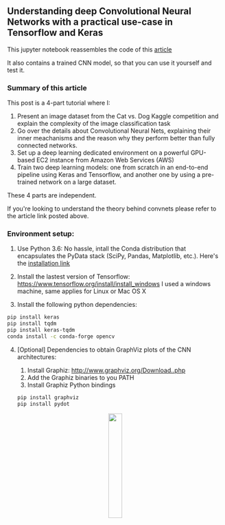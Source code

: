 ## Understanding deep Convolutional Neural Networks with a practical use-case in Tensorflow and Keras




This jupyter notebook reassembles the code of this <a href="https://ahmedbesbes.com/understanding-deep-convolutional-neural-networks-with-a-practical-use-case-in-tensorflow-and-keras.html">
article </a>

It also contains a trained CNN model, so that you can use it yourself and test it. 


### Summary of this article

This post is a 4-part tutorial where I:

1. Present an image dataset from the Cat vs. Dog Kaggle competition and explain the complexity of the image classification task
2. Go over the details about Convolutional Neural Nets, explaining their inner meachanisms and the reason why they perform better than fully connected networks.
3. Set up a deep learning dedicated environment on a powerful GPU-based EC2 instance from Amazon Web Services (AWS)
4. Train two deep learning models: one from scratch in an end-to-end pipeline using Keras and Tensorflow, and another one by using a pre-trained network on a large dataset.

These 4 parts are independent.

If you're looking to understand the theory behind convnets please refer to the article link posted above.

###  Environment setup: 

1. Use Python 3.6: No hassle, intall the Conda distribution that encapsulates the PyData stack (SciPy, Pandas, Matplotlib, etc.). Here's the <a href="https://www.anaconda.com/download/#download">installation link<a> 
2. Install the lastest version of Tensorflow: https://www.tensorflow.org/install/install_windows
  I used a windows machine, same applies for Linux or Mac OS X

3. Install the following python dependencies:

```bash
pip install keras
pip install tqdm
pip install keras-tqdm
conda install -c conda-forge opencv 
```

4. [Optional] Dependencies to obtain GraphViz plots of the CNN architectures: 

    1. Install Graphiz: http://www.graphviz.org/Download..php
    2. Add the Graphiz binaries to you  PATH
    3. Install Graphiz Python bindings
    ```bash
    pip install graphviz  
    pip install pydot  
    ```
  
<p align="center">
<img src="https://ahmedbesbes.com/images/model.png" width="25%"></img
</p>
